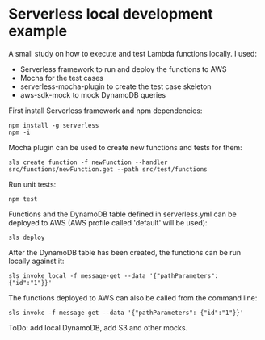 # Serverless local development example

A small study on how to execute and test Lambda functions locally. I used:
* Serverless framework to run and deploy the functions to AWS
* Mocha for the test cases
* serverless-mocha-plugin to create the test case skeleton
* aws-sdk-mock to mock DynamoDB queries

First install Serverless framework and npm dependencies:
```
npm install -g serverless
npm -i
```

Mocha plugin can be used to create new functions and tests for them:
```
sls create function -f newFunction --handler src/functions/newFunction.get --path src/test/functions
```

Run unit tests:
```
npm test
```

Functions and the DynamoDB table defined in serverless.yml can be deployed to AWS (AWS profile called 'default' will be used):
```
sls deploy
```

After the DynamoDB table has been created, the functions can be run locally against it:
```
sls invoke local -f message-get --data '{"pathParameters": {"id":"1"}}'
```

The functions deployed to AWS can also be called from the command line:
```
sls invoke -f message-get --data '{"pathParameters": {"id":"1"}}'
```

ToDo: add local DynamoDB, add S3 and other mocks.
